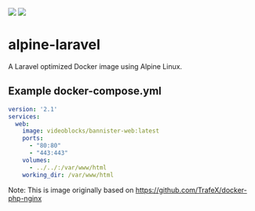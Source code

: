 [![](https://images.microbadger.com/badges/image/videoblocks/alpine-laravel.svg)](https://microbadger.com/images/videoblocks/alpine-laravel "Get your own image badge on microbadger.com")
[![](https://images.microbadger.com/badges/version/videoblocks/alpine-laravel.svg)](https://microbadger.com/images/videoblocks/alpine-laravel "Get your own version badge on microbadger.com")

# alpine-laravel
A Laravel optimized Docker image using Alpine Linux.

## Example docker-compose.yml 
```yaml
version: '2.1'
services:
  web:
    image: videoblocks/bannister-web:latest
    ports:
      - "80:80"
      - "443:443"
    volumes:
      - ../../:/var/www/html
    working_dir: /var/www/html
```

Note: This is image originally based on https://github.com/TrafeX/docker-php-nginx